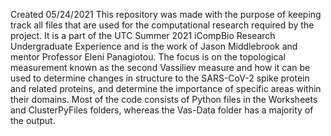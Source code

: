 Created 05/24/2021
This repository was made with the purpose of keeping track all files that are used for the computational research required by the project. It is a part of the UTC Summer 2021 iCompBio Research Undergraduate Experience and is the work of Jason Middlebrook and mentor Professor Eleni Panagiotou. The focus is on the topological measurement known as the second Vassiliev measure and how it can be used to determine changes in structure to the SARS-CoV-2 spike protein and related proteins, and determine the importance of specific areas within their domains. Most of the code consists of Python files in the Worksheets and ClusterPyFiles folders, whereas the Vas-Data folder has a majority of the output.
